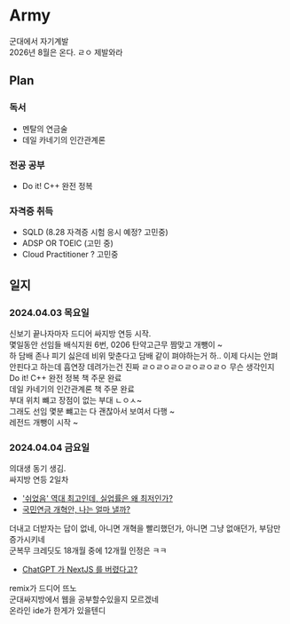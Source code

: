 # Army
군대에서 자기계발 <br>
2026년 8월은 온다. ㄹㅇ 제발와라


## Plan

### 독서
- 멘탈의 연금술
- 데일 카네기의 인간관계론

### 전공 공부
- Do it! C++ 완전 정복

### 자격증 취득
- SQLD (8.28 자격증 시험 응시 예정? 고민중)
- ADSP OR TOEIC (고민 중)
- Cloud Practitioner ? 고민중

## 일지

### 2024.04.03 목요일

신보기 끝나자마자 드디어 싸지방 연등 시작. <br>
몇일동안 선임들 배식지원 6번, 0206 탄약고근무 짬맞고 개뺑이 ~ <br>
하 담배 존나 피기 싫은데 비위 맞춘다고 담배 같이 펴야하는거 하.. 이제 다시는 안펴 <br> 
안핀다고 하는데 흡연장 데려가는건 진짜 ㄹㅇㄹㅇㄹㅇㄹㅇㄹㅇㄹㅇ 무슨 생각인지 <br>
Do it! C++ 완전 정복 책 주문 완료 <br>
데일 카네기의 인간관계론 책 주문 완료 <br>
부대 위치 뺴고 장점이 없는 부대 ㄴㅇㅅ~ <br>
그래도 선임 몇분 뺴고는 다 괜찮아서 보여서 다행 ~ <br>
레전드 개뺑이 시작 ~

### 2024.04.04 금요일

의대생 동기 생김. <br>
싸지방 연등 2일차 <br>

- ['쉬었음' 역대 최고인데, 실업률은 왜 최저인가?](https://www.youtube.com/watch?v=Eg8Zvti2jAg) <br>
- [국민연금 개혁안, 나는 얼마 낼까?](https://www.youtube.com/watch?v=vnnfbKa0Tqg) <br>

더내고 더받자는 답이 없네, 아니면 개혁을 빨리했던가, 아니면 그냥 없애던가, 부담만 증가시키네 <br>
군복무 크레딧도 18개월 중에 12개월 인정은 ㅋㅋ <br>

- [ChatGPT 가 NextJS 를 버렸다고?](https://www.youtube.com/watch?v=5r44Te7V5RI)

remix가 드디어 뜨노<br>
군대싸지방에서 웹을 공부할수있을지 모르겠네<br>
온라인 ide가 한게가 있을텐디<br>
